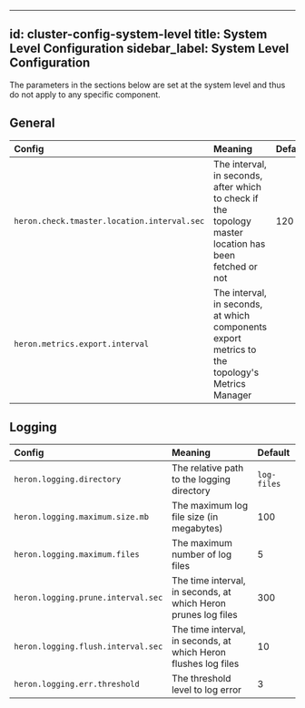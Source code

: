 <!--
    Licensed to the Apache Software Foundation (ASF) under one
    or more contributor license agreements.  See the NOTICE file
    distributed with this work for additional information
    regarding copyright ownership.  The ASF licenses this file
    to you under the Apache License, Version 2.0 (the
    "License"); you may not use this file except in compliance
    with the License.  You may obtain a copy of the License at

      http://www.apache.org/licenses/LICENSE-2.0

    Unless required by applicable law or agreed to in writing,
    software distributed under the License is distributed on an
    "AS IS" BASIS, WITHOUT WARRANTIES OR CONDITIONS OF ANY
    KIND, either express or implied.  See the License for the
    specific language governing permissions and limitations
    under the License.
-->
---
id: cluster-config-system-level
title: System Level Configuration
sidebar_label: System Level Configuration
---

The parameters in the sections below are set at the system level and thus do not
apply to any specific component.

## General

Config | Meaning | Default
:----- |:------- |:-------
`heron.check.tmaster.location.interval.sec` | The interval, in seconds, after which to check if the topology master location has been fetched or not | 120
`heron.metrics.export.interval` | The interval, in seconds, at which components export metrics to the topology's Metrics Manager

## Logging

Config | Meaning | Default
:----- |:------- |:-------
`heron.logging.directory` | The relative path to the logging directory | `log-files`
`heron.logging.maximum.size.mb` | The maximum log file size (in megabytes) | 100
`heron.logging.maximum.files` | The maximum number of log files | 5
`heron.logging.prune.interval.sec` | The time interval, in seconds, at which Heron prunes log files | 300
`heron.logging.flush.interval.sec` | The time interval, in seconds, at which Heron flushes log files | 10
`heron.logging.err.threshold` | The threshold level to log error | 3